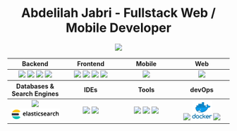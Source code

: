 
<div align="center">

# Abdelilah Jabri - Fullstack Web / Mobile Developer

![](https://visitor-badge.laobi.icu/badge?page_id=AbdelilahJabri.Abdelilah)

  <table align ="center">
    <thead>
    <tr>
      <th width="25%">Backend</th>
      <th width="25%">Frontend</th>
      <th width="25%">Mobile</th>
      <th width="25%">Web</th>
    </tr>
    </thead>
    <tbody>
      <tr>
        <td align = "center">
          <img src = "https://www.freepnglogos.com/uploads/php-logo-png/php-logo-php-elephant-logo-vectors-download-5.png" height ="35px">
          <img src = "https://symfony.com/images/logos/sf-positive.svg" height ="35px">
          <img src = "https://upload.wikimedia.org/wikipedia/commons/thumb/9/9a/Laravel.svg/1200px-Laravel.svg.png" height ="35px">
          <img src = "https://api-platform.com/static/1d564bfa48554e9e55528e4352daeec4/77647/Logo_Circle%20webby%20text%20blue%20light.png" height ="35px">
        </td>
        <td  align = "center">
          <img src = "https://cdn.auth0.com/blog/react-js/react.png" height ="45px">
          <img src = "https://everyday.codes/wp-content/uploads/2020/01/0-U2DmhXYumRyXH6X1.png" height ="35px">
          <img src = "https://upload.wikimedia.org/wikipedia/commons/thumb/9/95/Vue.js_Logo_2.svg/1200px-Vue.js_Logo_2.svg.png" height ="35px">
          <img src = "https://nuxtjs.org/logos/nuxt-square.svg" height ="45px">
        </td>
        <td  align = "center">
          <img src = "https://assets-global.website-files.com/5d9bc5d562ffc2869b470941/5e1f9804b36ff7196d4b72a0_logo-react-native-tech.png" height ="45px">
        </td>
        <td align = "center">
          <img src = "https://www.freepnglogos.com/uploads/html5-logo-png/html5-logo-best-web-design-psd-html-cms-development-ecommerce-6.png" width ="130px">
        </td>
      </tr>
    </tbody>
    <thead>
    <tr>
      <th>Databases & Search Engines</th>
      <th>IDEs</th>
      <th>Tools</th>
      <th>devOps</th>
    </tr>
    </thead>
    <tbody>
      <tr>
        <td align = "center">
          <img src = "http://pngimg.com/uploads/mysql/mysql_PNG23.png" height ="45px">
          <img src = "https://raw.githubusercontent.com/docker-library/docs/7baeec9386c1d3960fc9021a5973694b2e0e1af9/elasticsearch/logo.png" width ="160px">
        </td>
        <td align = "center">
          <img src = "https://upload.wikimedia.org/wikipedia/commons/d/d0/Phpstorm.png" height ="45px">
          <img src = "https://upload.wikimedia.org/wikipedia/commons/thumb/d/d7/WebStorm.png/1200px-WebStorm.png" height ="45px">
        </td>
        <td  align = "center">
          <img src = "https://git-scm.com/images/logos/downloads/Git-Icon-1788C.png" height ="45px">
          <img src = "https://miro.medium.com/max/325/0*tTvqxZBtyiDw3vVw.png" height ="45px">
          <img src = "https://nordicapis.com/wp-content/uploads/pm-logo-vert.png" height ="45px">
        </td>
        <td  align = "center">
          <img src="https://upload.wikimedia.org/wikipedia/commons/thumb/3/35/Tux.svg/1200px-Tux.svg.png" height ="45px" />
          <img src="https://raw.githubusercontent.com/github/explore/80688e429a7d4ef2fca1e82350fe8e3517d3494d/topics/docker/docker.png" height ="45px" >
          <img src="https://upload.wikimedia.org/wikipedia/commons/thumb/e/e9/Jenkins_logo.svg/1200px-Jenkins_logo.svg.png" height ="45px"/>
        </td>
      </tr>
    </tbody>
  </table>
<div align = "center">
</div>
